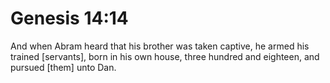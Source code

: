 # Genesis 14:14

And when Abram heard that his brother was taken captive, he armed his trained [servants], born in his own house, three hundred and eighteen, and pursued [them] unto Dan.